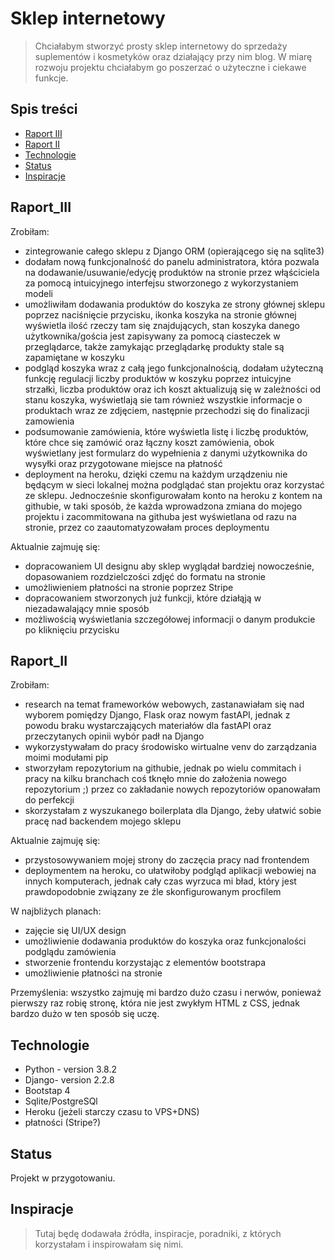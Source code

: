 # Sklep internetowy
> Chciałabym stworzyć prosty sklep internetowy do sprzedaży suplementów i kosmetyków oraz działający przy nim blog. W miarę rozwoju projektu chciałabym go poszerzać o użyteczne i ciekawe funkcje.

## Spis treści
* [Raport III](#raport_III)
* [Raport II](#raport_II)
* [Technologie](#technologie)
* [Status](#status)
* [Inspiracje](#inspiracje)

## Raport_III
Zrobiłam:
- zintegrowanie całego sklepu z Django ORM (opierającego się na sqlite3) 
- dodałam nową funkcjonalność do panelu administratora, która pozwala na dodawanie/usuwanie/edycję produktów na stronie przez włąściciela za pomocą intuicyjnego interfejsu stworzonego z wykorzystaniem modeli
- umożliwiłam dodawania produktów do koszyka ze strony głównej sklepu poprzez naciśnięcie przycisku, ikonka koszyka na stronie głównej wyświetla ilość rzeczy tam się znajdujących, stan koszyka danego użytkownika/gościa jest zapisywany za pomocą ciasteczek w przeglądarce, także zamykając przeglądarkę produkty stale są zapamiętane w koszyku
- podgląd koszyka wraz z całą jego funkcjonalnością, dodałam użyteczną funkcję regulacji liczby produktów w koszyku poprzez intuicyjne strzałki, liczba produktów oraz ich koszt aktualizują się w zależności od stanu koszyka, wyświetlają sie tam również wszystkie informacje o produktach wraz ze zdjęciem, następnie przechodzi się do finalizacji zamowienia
- podsumowanie zamówienia, które wyświetla listę i liczbę produktów, które chce się zamówić oraz łączny koszt zamówienia, obok wyświetlany jest formularz do wypełnienia z danymi użytkownika do wysyłki oraz przygotowane miejsce na płatność
- deployment na heroku, dzięki czemu na każdym urządzeniu nie będącym w sieci lokalnej można podglądać stan projektu oraz korzystać ze sklepu. Jednocześnie skonfigurowałam konto na heroku z kontem na githubie, w taki sposób, że każda wprowadzona zmiana do mojego projektu i zacommitowana na githuba jest wyświetlana od razu na stronie, przez co zaautomatyzowałam proces deploymentu

Aktualnie zajmuję się:
- dopracowaniem UI designu aby sklep wyglądał bardziej nowocześnie, dopasowaniem rozdzielczości zdjęć do formatu na stronie
- umożliwieniem płatności na stronie poprzez Stripe
- dopracowaniem stworzonych już funkcji, które działąją w niezadawalający mnie sposób
- możliwością wyświetlania szczegółowej informacji o danym produkcie po kliknięciu przycisku 

## Raport_II
Zrobiłam:
- research na temat frameworków webowych, zastanawiałam się nad wyborem pomiędzy Django, Flask oraz nowym fastAPI, jednak z powodu braku wystarczających materiałów dla fastAPI oraz przeczytanych opinii wybór padł na Django 
- wykorzystywałam do pracy środowisko wirtualne venv do zarządzania moimi modułami pip
- stworzyłam repozytorium na githubie, jednak po wielu commitach i pracy na kilku branchach coś tknęło mnie do założenia nowego repozytorium ;) przez co zakładanie nowych repozytoriów opanowałam do perfekcji 
- skorzystałam z wyszukanego boilerplata dla Django, żeby ułatwić sobie pracę nad backendem mojego sklepu

Aktualnie zajmuję się:
- przystosowywaniem mojej strony do zaczęcia pracy nad frontendem
- deploymentem na heroku, co ułatwiłoby podgląd aplikacji webowiej na innych komputerach, jednak cały czas wyrzuca mi bład, który jest prawdopodobnie związany ze źle skonfigurowanym procfilem

W najbliżych planach:
- zajęcie się UI/UX design 
- umożliwienie dodawania produktów do koszyka oraz funkcjonalości podglądu zamówienia 
- stworzenie frontendu korzystając z elementów bootstrapa 
- umożliwienie płatności na stronie

Przemyślenia:
wszystko zajmuję mi bardzo dużo czasu i nerwów, ponieważ pierwszy raz robię stronę, która nie jest zwykłym HTML z CSS, jednak bardzo dużo w ten sposób się uczę.

## Technologie
* Python - version 3.8.2
* Django- version 2.2.8
* Bootstap 4 
* Sqlite/PostgreSQl
* Heroku (jeżeli starczy czasu to VPS+DNS)
* płatności (Stripe?)

## Status
Projekt w przygotowaniu.

## Inspiracje
> Tutaj będę dodawała źródła, inspiracje, poradniki, z których korzystałam i inspirowałam się nimi.
